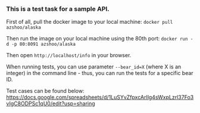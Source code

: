 ### This is a test task for a sample API.

First of all, pull the docker image to your local machine: 
`docker pull azshoo/alaska`

Then run the image on your local machine using the 80th port: 
`docker run -d -p 80:8091 azshoo/alaska`

Then open `http://localhost/info` in your browser.

When running tests, you can use parameter `--bear_id=X` (where X is an integer) in the command line - thus, you can run the tests for a specific bear ID.

Test cases can be found below: 
https://docs.google.com/spreadsheets/d/1LuSYvZfpxcArIlg4sWxpLzrl37Fo3vIgC8ODPSc1qU0/edit?usp=sharing
